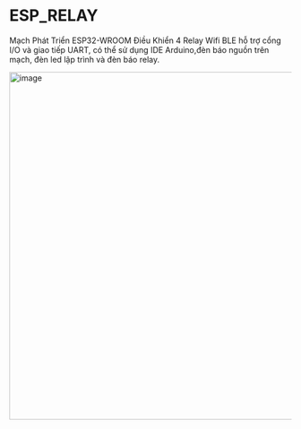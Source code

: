 # ESP_RELAY
Mạch Phát Triển ESP32-WROOM Điều Khiển 4 Relay Wifi BLE hỗ trợ cổng I/O và giao tiếp UART, có thể sử dụng IDE Arduino,đèn báo nguồn trên mạch, đèn led lập trình và đèn báo relay.


<img width="1122" height="621" alt="image" src="https://github.com/user-attachments/assets/91a18d4c-5bd2-4d76-bfd5-d1fec38808a2" />

